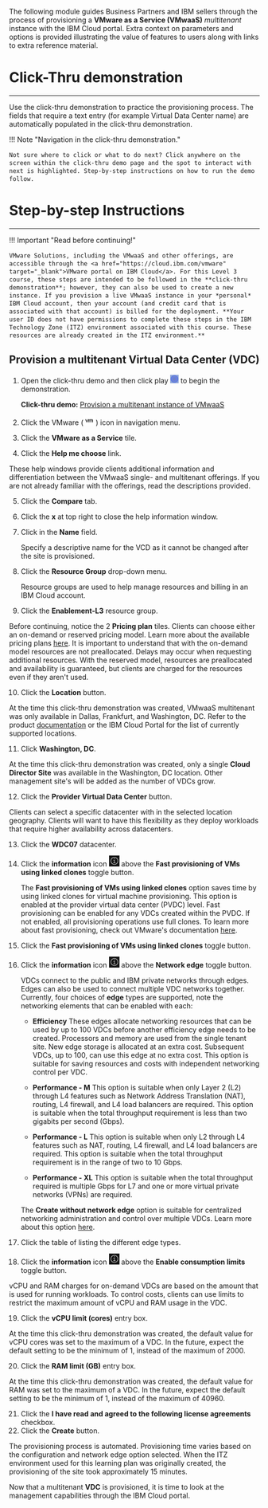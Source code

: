 The following module guides Business Partners and IBM sellers through the process of provisioning a **VMware as a Service (VMwaaS)** *multitenant* instance with the IBM Cloud portal. Extra context on parameters and options is provided illustrating the value of features to users along with links to extra reference material.

#
# Click-Thru demonstration
-----------------------------

 Use the click-thru demonstration to practice the provisioning process. The fields that require a text entry (for example Virtual Data Center name) are automatically populated in the click-thru demonstration. 

!!! Note "Navigation in the click-thru demonstration."
    
    Not sure where to click or what to do next? Click anywhere on the screen within the click-thru demo page and the spot to interact with next is highlighted. Step-by-step instructions on how to run the demo follow.

#
# Step-by-step Instructions
----------------------

!!! Important "Read before continuing!"

    VMware Solutions, including the VMwaaS and other offerings, are accessible through the <a href="https://cloud.ibm.com/vmware" target="_blank">VMware portal on IBM Cloud</a>. For this Level 3 course, these steps are intended to be followed in the **click-thru demonstration**; however, they can also be used to create a new instance. If you provision a live VMwaaS instance in your *personal* IBM Cloud account, then your account (and credit card that is associated with that account) is billed for the deployment. **Your user ID does not have permissions to complete these steps in the IBM Technology Zone (ITZ) environment associated with this course. These resources are already created in the ITZ environment.**

##
## Provision a multitenant Virtual Data Center (VDC)


1. Open the click-thru demo and then click play ![](_attachments/ClickThruPlayButton.png) to begin the demonstration.

     **Click-thru demo:** <a href="https://ibm.github.io/SalesEnablement-test-repo/includes/VMwaaS-mt-provisioning/index.html" target ="_blank">Provision a multitenant instance of VMwaaS</a>

2. Click the VMware (![](_attachments/VMicon.png)) icon in navigation menu.
3. Click the **VMware as a Service** tile.
4. Click the **Help me choose** link.

These help windows provide clients additional information and differentiation between the VMwaaS single- and multitenant offerings. If you are not already familiar with the offerings, read the descriptions provided.

5. Click the **Compare** tab.
6. Click the **x** at top right to close the help information window.
7. Click in the **Name** field.

    Specify a descriptive name for the VCD as it cannot be changed after the site is provisioned.

8. Click the **Resource Group** drop-down menu.

    Resource groups are used to help manage resources and billing in an IBM Cloud account.

9. Click the **Enablement-L3** resource group.


Before continuing, notice the 2 **Pricing plan** tiles. Clients can choose either an on-demand or reserved pricing model. Learn more about the available pricing plans <a href="https://cloud.ibm.com/docs/vmware-service?topic=vmware-service-mt_pricing" target="_blank">here</a>. It is important to understand that with the on-demand model resources are not preallocated. Delays may occur when requesting additional resources. With the reserved model, resources are preallocated and availability is guaranteed, but clients are charged for the resources even if they aren't used.


10. Click the **Location** button.

At the time this click-thru demonstration was created, VMwaaS multitenant was only available in Dallas, Frankfurt, and Washington, DC. Refer to the product <a href="https://cloud.ibm.com/docs/vmwaresolutions?topic=vmwaresolutions-tenant-plan-deploy" target="_blank">documentation</a> or the IBM Cloud Portal for the list of currently supported locations.

11. Click **Washington, DC**.

At the time this click-thru demonstration was created, only a single **Cloud Director Site** was available in the Washington, DC location. Other management site's will be added as the number of VDCs grow.

12. Click the **Provider Virtual Data Center** button.

Clients can select a specific datacenter with in the selected location geography. Clients will want to have this flexibility as they deploy workloads that require higher availability across datacenters. 

13. Click the **WDC07** datacenter.
14. Click the **information** icon ![](_attachments/infoIcon.png) above the **Fast provisioning of VMs using linked clones** toggle button.


    The **Fast provisioning of VMs using linked clones** option saves time by using linked clones for virtual machine provisioning. This option is enabled at the provider virtual data center (PVDC) level. Fast provisioning can be enabled for any VDCs created within the PVDC. If not enabled, all provisioning operations use full clones. To learn more about fast provisioning, check out VMware's documentation <a href="https://docs.vmware.com/en/VMware-Cloud-Director/10.4/VMware-Cloud-Director-Tenant-Portal-Guide/GUID-4C232B62-4C95-44FF-AD8F-DA2588A5BACC.html" target="_blank">here</a>. 

15. Click the **Fast provisioning of VMs using linked clones** toggle button.
16. Click the **information** icon ![](_attachments/infoIcon.png) above the **Network edge** toggle button.

    VDCs connect to the public and IBM private networks through edges. Edges can also be used to connect multiple VDC networks together. Currently, four choices of **edge** types are supported, note the networking elements that can be enabled with each: 

    - **Efficiency** These edges allocate networking resources that can be used by up to 100 VDCs before another efficiency edge needs to be created. Processors and memory are used from the single tenant site. New edge storage is allocated at an extra cost. Subsequent VDCs, up to 100, can use this edge at no extra cost. This option is suitable for saving resources and costs with independent networking control per VDC.

    - **Performance - M** This option is suitable when only Layer 2 (L2) through L4 features such as Network Address Translation (NAT), routing, L4 firewall, and L4 load balancers are required. This option is suitable when the total throughput requirement is less than two gigabits per second (Gbps).

    - **Performance - L** This option is suitable when only L2 through L4 features such as NAT, routing, L4 firewall, and L4 load balancers are required. This option is suitable when the total throughput requirement is in the range of two to 10 Gbps.

    - **Performance - XL** This option is suitable when the total throughput required is multiple Gbps for L7 and one or more virtual private networks (VPNs) are required. 

    The **Create without network edge** option is suitable for centralized networking administration and control over multiple VDCs. Learn more about this option <a href="https://cloud.ibm.com/docs/vmware-service?topic=vmware-service-vdc-adding#vdc-adding-procedure" target="_blank">here</a>.

17. Click the table of listing the different edge types.
18. Click the **information** icon ![](_attachments/infoIcon.png) above the **Enable consumption limits** toggle button.

vCPU and RAM charges for on-demand VDCs are based on the amount that is used for running workloads. To control costs, clients can use limits to restrict the maximum amount of vCPU and RAM usage in the VDC.

19. Click the **vCPU limit (cores)** entry box.

At the time this click-thru demonstration was created, the default value for vCPU cores was set to the maximum of a VDC. In the future, expect the default setting to be the minimum of 1, instead of the maximum of 2000.

20. Click the **RAM limit (GB)** entry box.

At the time this click-thru demonstration was created, the default value for RAM was set to the maximum of a VDC. In the future, expect the default setting to be the minimum of 1, instead of the maximum of 40960.

21. Click the **I have read and agreed to the following license agreements** checkbox.
22. Click the **Create** button.

The provisioning process is automated. Provisioning time varies based on the configuration and network edge option selected. When the ITZ environment used for this learning plan was originally created, the provisioning of the site took approximately 15 minutes.

Now that a multitenant **VDC** is provisioned, it is time to look at the management capabilities through the IBM Cloud portal.